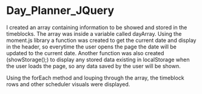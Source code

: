 # Day_Planner_JQuery

I created an array containing information to be showed and stored in the timeblocks. The array was inside a variable called dayArray. Using the moment.js library a function was created to get the current date and display in the header, so everytime the user opens the page the date will be updated to the current date. Another function was also created (showStorage();) to display any stored data existing in localStorage when the user loads the page, so any data saved by the user will be shown.

Using the forEach method and louping through the array, the timeblock rows and other scheduler visuals were displayed. 
